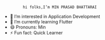              hi folks,I’m MIN PRASAD BHATTARAI
- 👀 I’m interested in Application Development
- 🌱 I’m currently learning Flutter
- 😄 Pronouns: Min
- ⚡ Fun fact: Quick Learner

<!---
Minbhattarai/Minbhattarai is a ✨ special ✨ repository because its `README.md` (this file) appears on your GitHub profile.
You can click the Preview link to take a look at your changes.
--->
